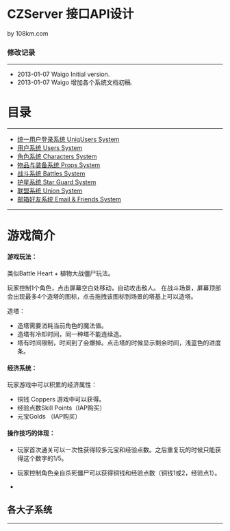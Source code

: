 
# CZServer 接口API设计 #

by 108km.com

### 修改记录 ###

---------------------------------------------------------------------

- 2013-01-07   Waigo    Initial version.
- 2013-01-07   Waigo    增加各个系统文档初稿.


# 目录 #

---------------------------------------------------------------------
- [统一用户登录系统 UniqUsers System](./uniq_users.md) 
- [用户系统 Users System](./users.md)
- [角色系统 Characters System](./characters.md) 
- [物品与装备系统 Props System](./props.md) 
- [战斗系统 Battles System](./battles.md)
- [护星系统 Star Guard System](guard_stars.md)
- [联盟系统 Union System](unions.md)
- [邮箱好友系统 Email & Friends System](./email_friends.md)


---------------------------------------------------------------------

# 游戏简介 #

#### 游戏玩法：
类似Battle Heart + 植物大战僵尸玩法。 

玩家控制1个角色，点击屏幕空白处移动，自动攻击敌人。 
在战斗场景，屏幕顶部会出现最多4个造塔的图标，点击拖拽该图标到场景的塔基上可以造塔。 

造塔： 
- 造塔需要消耗当前角色的魔法值。 
- 造塔有冷却时间，同一种塔不能连续造。
- 塔有时间限制，时间到了会爆掉。点击塔的时候显示剩余时间，浅蓝色的进度条。 




#### 经济系统： 

玩家游戏中可以积累的经济属性： 

- 铜钱 Coppers 游戏中可以获得。 
- 经验点数Skill Points（IAP购买） 
- 元宝Golds （IAP购买） 
 




#### 操作技巧的体现：

- 玩家首次通关可以一次性获得较多元宝和经验点数。之后重复玩的时候只能获得这个数字的1/5。 
- 玩家控制角色亲自杀死僵尸可以获得铜钱和经验点数（铜钱1或2，经验点1）。

- 


## 各大子系统 ##

---------------------------------------------------------------------


